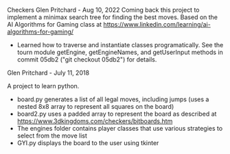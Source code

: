 Checkers 
Glen Pritchard - Aug 10, 2022
Coming back this project to implement a minimax search tree for finding the best moves. Based on the AI Algorithms for Gaming class at https://www.linkedin.com/learning/ai-algorithms-for-gaming/

- Learned how to traverse and instantiate classes programatically. See the tourn module getEngine, getEngineNames, and getUserInput methods in commit 05db2 ("git checkout 05db2") for details.


Glen Pritchard - July 11, 2018

A project to learn python.

- board.py generates a list of all legal moves, including jumps (uses a nested 8x8 array to represent all squares on the board)
- board2.py uses a padded array to represent the board as described at https://www.3dkingdoms.com/checkers/bitboards.htm
- The engines folder contains player classes that use various strategies to select from the move list
- GYI.py displays the board to the user using tkinter